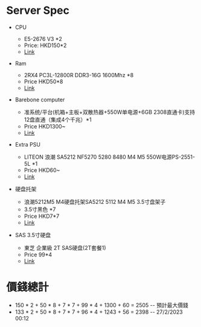 # Server Spec

* CPU

  * E5-2676 V3 *2
  * Price: HKD150*2
  * [Link](https://item.taobao.com/item.htm?id=660427474746&ns=1&abbucket=11#detail)
* Ram

  * 2RX4 PC3L-12800R DDR3-16G 1600Mhz *8
  * Price HKD50*8
  * [Link](https://item.taobao.com/item.htm?id=44731636124&ns=1&abbucket=11#detail)
* Barebone computer

  * 准系统/平台(机箱+主板+双散热器+550W单电源+6GB 2308直通卡)支持12盘直通（集成4个千兆）*1
  * Price HKD1300~
  * [Link](https://item.taobao.com/item.htm?id=682733570347&ns=1&abbucket=11#detail)
* Extra PSU

  * LITEON 浪潮 SA5212 NF5270 5280 8480 M4 M5 550W电源PS-2551-5L *1
  * Price HKD60~
  * [Link](https://item.taobao.com/item.htm?spm=a21wu.12321156-tw.go-detail.1.76cf5704Icm5tP&id=653898090947)
* 硬盘托架

  * 浪潮5212M5 M4硬盘托架SA5212 5112 M4 M5 3.5寸盘架子
  * 3.5寸黑色 *7
  * Price HKD7*7
  * [Link](https://item.taobao.com/item.htm?id=681992983891&ns=1&abbucket=11#detail)
* SAS 3.5寸硬盘

  * 東芝 企業級 2T SAS硬盘(2T套餐1)
  * Price 99*4
  * [Link](https://item.taobao.com/item.htm?id=678719109707&ns=1&abbucket=11#detail)

# 價錢總計

* 150 * 2 + 50 * 8 + 7 * 7 + 99 * 4 + 1300 + 60 = 2505 -- 預計最大價錢
* 133 * 2 + 50 * 8 + 7 * 7 + 96 * 4 + 1243 + 56 = 2398 -- 27/2/2023 00:12
